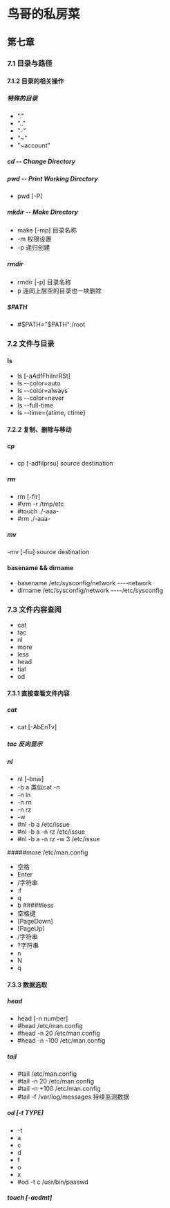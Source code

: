# 鸟哥的私房菜
## 第七章
### 7.1 目录与路径
#### 7.1.2 目录的相关操作
##### 特殊的目录
- "."
- ".."
- "-"
- "~"
- "~account"

##### cd -- Change Directory
##### pwd -- Print Working Directory
- pwd [-P]

##### mkdir -- Make Directory
- make [-mp] 目录名称
- -m 权限设置
- -p 递归创建

##### rmdir
- rmdir [-p] 目录名称
- p 连同上层空的目录也一块删除

##### $PATH
- #$PATH="$PATH":/root

### 7.2 文件与目录
#### ls
- ls [-aAdfFhilnrRSt]
- ls --color=auto
- ls --color=always
- ls --color=never
- ls --full-time
- ls --time={atime, ctime}
#### 7.2.2 复制、删除与移动
##### cp 
- cp [-adfilprsu] source destination
##### rm
- rm [-fir]
- #\rm -r /tmp/etc
- #touch ./-aaa-
- #rm ./-aaa-
##### mv
-mv [-fiu] source destination
#### basename && dirname
- basename /etc/sysconfig/network ----network
- dirname  /etc/sysconfig/network ----/etc/sysconfig

### 7.3 文件内容查阅
- cat
- tac
- nl
- more
- less
- head
- tial
- od
#### 7.3.1 直接查看文件内容
##### cat
- cat [-AbEnTv]
##### tac 反向显示
##### nl
- nl [-bnw]
- -b a 类似cat -n
- -n ln
- -n rn
- -n rz
- -w
- #nl -b a /etc/issue
- #nl -b a -n rz /etc/issue
- #nl -b a -n rz -w 3 /etc/issue

#####more /etc/man.config
- 空格
- Enter
- /字符串
- :f
- q
- b
#####less
- 空格键
- [PageDown]
- [PageUp]
- /字符串
- ?字符串
- n
- N
- q
#### 7.3.3 数据选取
##### head
- head [-n number]
- #head /etc/man.config
- #head -n 20 /etc/man.config
- #head -n -100 /etc/man.config
##### tail
- #tail /etc/man.config
- #tail -n 20 /etc/man.config
- #tail -n +100 /etc/man.config
- #tail -f /var/log/messages 持续监测数据
##### od [-t TYPE]
- -t 
- a
- c
- d
- f
- o
- x
- #od -t c /usr/bin/passwd
##### touch [-acdmt]

